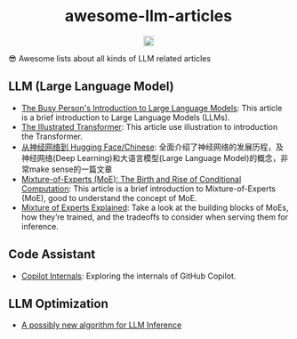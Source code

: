 <br />
<h1 align="center">awesome-llm-articles</h1>
<p align="center">
<a href="https://awesome.re"><img src="https://awesome.re/badge.svg" alt="Awesome" height="18"></a>
<br />

😎 Awesome lists about all kinds of LLM related articles

## LLM (Large Language Model)
- [The Busy Person's Introduction to Large Language Models](https://ppaolo.substack.com/p/introduction-to-large-language-models-llms): This article is a brief introduction to Large Language Models (LLMs).
- [The Illustrated Transformer](https://jalammar.github.io/illustrated-transformer/): This article use illustration to introduction the Transformer.
- [从神经网络到 Hugging Face/Chinese](https://hutusi.com/articles/the-history-of-neural-networks): 全面介绍了神经网络的发展历程，及神经网络(Deep Learning)和大语言模型(Large Language Model)的概念，非常make sense的一篇文章
- [Mixture-of-Experts (MoE): The Birth and Rise of Conditional Computation](https://cameronrwolfe.substack.com/p/conditional-computation-the-birth): This article is a brief introduction to Mixture-of-Experts (MoE), good to understand the concept of MoE.
- [Mixture of Experts Explained](https://huggingface.co/blog/moe): Take a look at the building blocks of MoEs, how they’re trained, and the tradeoffs to consider when serving them for inference.

## Code Assistant
- [Copilot Internals](https://thakkarparth007.github.io/copilot-explorer/posts/copilot-internals): Exploring the internals of GitHub Copilot.

## LLM Optimization
- [A possibly new algorithm for LLM Inference](https://kolinko.github.io/effort/)